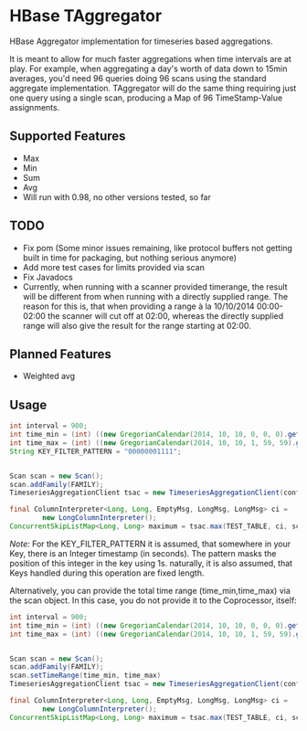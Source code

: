 # HBase TAggregator

HBase Aggregator implementation for timeseries based aggregations.

It is meant to allow for much faster aggregations when time intervals are at play. For example, when aggregating a day's worth of data down to 15min averages, you'd need 96 queries doing 96 scans using the standard aggregate implementation. TAggregator will do the same thing requiring just one query using a single scan, producing a Map of 96 TimeStamp-Value assignments.

## Supported Features

* Max
* Min
* Sum
* Avg
* Will run with 0.98, no other versions tested, so far

## TODO

* Fix pom (Some minor issues remaining, like protocol buffers not getting built in time for packaging, but nothing serious anymore)
* Add more test cases for limits provided via scan
* Fix Javadocs
* Currently, when running with a scanner provided timerange, the result will be different from when running with a directly supplied range. The reason for this is, that when providing a range à la 10/10/2014 00:00-02:00 the scanner will cut off at 02:00, whereas the directly supplied range will also give the result for the range starting at 02:00.

## Planned Features

* Weighted avg

## Usage

```java
int interval = 900;
int time_min = (int) ((new GregorianCalendar(2014, 10, 10, 0, 0, 0).getTime().getTime()) / 1000);
int time_max = (int) ((new GregorianCalendar(2014, 10, 10, 1, 59, 59).getTime().getTime()) / 1000);
String KEY_FILTER_PATTERN = "00000001111";


Scan scan = new Scan();
scan.addFamily(FAMILY);
TimeseriesAggregationClient tsac = new TimeseriesAggregationClient(conf, interval, time_min, time_max, KEY_FILTER_PATTERN);

final ColumnInterpreter<Long, Long, EmptyMsg, LongMsg, LongMsg> ci =
        new LongColumnInterpreter();
ConcurrentSkipListMap<Long, Long> maximum = tsac.max(TEST_TABLE, ci, scan);
```

*Note:* For the KEY_FILTER_PATTERN it is assumed, that somewhere in your Key, there is an Integer timestamp (in seconds). The pattern masks the position of this integer in the key using 1s. naturally, it is also assumed, that Keys handled during this operation are fixed length.

Alternatively, you can provide the total time range (time_min,time_max) via the scan object. In this case, you do not provide it to the Coprocessor, itself:


```java
int interval = 900;
int time_min = (int) ((new GregorianCalendar(2014, 10, 10, 0, 0, 0).getTime().getTime()) / 1000);
int time_max = (int) ((new GregorianCalendar(2014, 10, 10, 1, 59, 59).getTime().getTime()) / 1000);


Scan scan = new Scan();
scan.addFamily(FAMILY);
scan.setTimeRange(time_min, time_max)
TimeseriesAggregationClient tsac = new TimeseriesAggregationClient(conf, interval);

final ColumnInterpreter<Long, Long, EmptyMsg, LongMsg, LongMsg> ci =
        new LongColumnInterpreter();
ConcurrentSkipListMap<Long, Long> maximum = tsac.max(TEST_TABLE, ci, scan);
```
